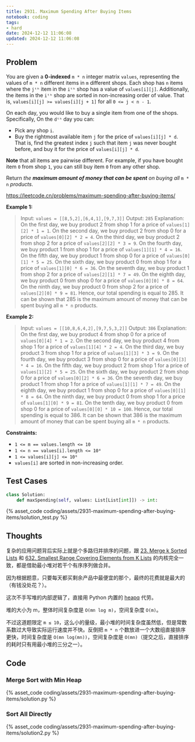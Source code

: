 ```yaml
---
title: 2931. Maximum Spending After Buying Items
notebook: coding
tags:
- hard
date: 2024-12-12 11:06:08
updated: 2024-12-12 11:06:08
---
```

## Problem

You are given a **0-indexed** `m * n` integer matrix `values`, representing the values of `m * n` different items in `m` different shops. Each shop has `n` items where the `jᵗʰ` item in the `iᵗʰ` shop has a value of `values[i][j]`. Additionally, the items in the `iᵗʰ` shop are sorted in non-increasing order of value. That is, `values[i][j] >= values[i][j + 1]` for all `0 <= j < n - 1`.

On each day, you would like to buy a single item from one of the shops. Specifically, On the `dᵗʰ` day you can:

- Pick any shop `i`.
- Buy the rightmost available item `j` for the price of `values[i][j] * d`. That is, find the greatest index `j` such that item `j` was never bought before, and buy it for the price of `values[i][j] * d`.

**Note** that all items are pairwise different. For example, if you have bought item `0` from shop `1`, you can still buy item `0` from any other shop.

Return _the **maximum amount of money that can be spent** on buying all_ `m * n` _products_.

<https://leetcode.cn/problems/maximum-spending-after-buying-items/>

**Example 1:**

> Input: `values = [[8,5,2],[6,4,1],[9,7,3]]`
> Output: `285`
> Explanation: On the first day, we buy product 2 from shop 1 for a price of `values[1][2] * 1 = 1`.
> On the second day, we buy product 2 from shop 0 for a price of `values[0][2] * 2 = 4`.
> On the third day, we buy product 2 from shop 2 for a price of `values[2][2] * 3 = 9`.
> On the fourth day, we buy product 1 from shop 1 for a price of `values[1][1] * 4 = 16`.
> On the fifth day, we buy product 1 from shop 0 for a price of `values[0][1] * 5 = 25`.
> On the sixth day, we buy product 0 from shop 1 for a price of `values[1][0] * 6 = 36`.
> On the seventh day, we buy product 1 from shop 2 for a price of `values[2][1] * 7 = 49`.
> On the eighth day, we buy product 0 from shop 0 for a price of `values[0][0] * 8 = 64`.
> On the ninth day, we buy product 0 from shop 2 for a price of `values[2][0] * 9 = 81`.
> Hence, our total spending is equal to 285.
> It can be shown that 285 is the maximum amount of money that can be spent buying all `m * n` products.

**Example 2:**

> Input: `values = [[10,8,6,4,2],[9,7,5,3,2]]`
> Output: `386`
> Explanation: On the first day, we buy product 4 from shop 0 for a price of `values[0][4] * 1 = 2`.
> On the second day, we buy product 4 from shop 1 for a price of `values[1][4] * 2 = 4`.
> On the third day, we buy product 3 from shop 1 for a price of `values[1][3] * 3 = 9`.
> On the fourth day, we buy product 3 from shop 0 for a price of `values[0][3] * 4 = 16`.
> On the fifth day, we buy product 2 from shop 1 for a price of `values[1][2] * 5 = 25`.
> On the sixth day, we buy product 2 from shop 0 for a price of `values[0][2] * 6 = 36`.
> On the seventh day, we buy product 1 from shop 1 for a price of `values[1][1] * 7 = 49`.
> On the eighth day, we buy product 1 from shop 0 for a price of `values[0][1] * 8 = 64`.
> On the ninth day, we buy product 0 from shop 1 for a price of `values[1][0] * 9 = 81`.
> On the tenth day, we buy product 0 from shop 0 for a price of `values[0][0] * 10 = 100`.
> Hence, our total spending is equal to 386.
> It can be shown that 386 is the maximum amount of money that can be spent buying all `m * n` products.

**Constraints:**

- `1 <= m == values.length <= 10`
- `1 <= n == values[i].length <= 10⁴`
- `1 <= values[i][j] <= 10⁶`
- `values[i]` are sorted in non-increasing order.

## Test Cases

``` python
class Solution:
    def maxSpending(self, values: List[List[int]]) -> int:
```

{% asset_code coding/assets/2931-maximum-spending-after-buying-items/solution_test.py %}

## Thoughts

复杂的应用问题背后实际上就是个多路归并排序的问题，跟 [23. Merge k Sorted Lists](23-merge-k-sorted-lists) 和 [632. Smallest Range Covering Elements from K Lists](632-smallest-range-covering-elements-from-k-lists) 的内核完全一致，都是借助最小堆对若干个有序序列做合并。

因为根据题意，只要每天都买剩余产品中最便宜的那个，最终的花费就是最大的（有钱没处花？）。

这次不手写堆的内部逻辑了，直接用 Python 内置的 [heapq](https://docs.python.org/3/library/heapq.html) 代劳。

堆的大小为 m，整体时间复杂度是 `O(mn log m)`，空间复杂度 `O(m)`。

不过这道题限定 `m ≤ 10`，这么小的量级，最小堆的时间复杂度虽然低，但是常数系数过大导致实际运行速度并不快。反倒把 `m * n` 个数放进一个大数组直接排序更快，时间复杂度是 `O(mn log(mn))`，空间复杂度是 `O(mn)`（提交之后，直接排序的耗时只有用最小堆的三分之一）。

## Code

### Merge Sort with Min Heap

{% asset_code coding/assets/2931-maximum-spending-after-buying-items/solution.py %}

### Sort All Directly

{% asset_code coding/assets/2931-maximum-spending-after-buying-items/solution2.py %}
